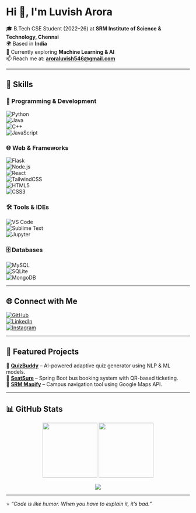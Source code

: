 # Hi 👋, I'm Luvish Arora  

🎓 B.Tech CSE Student (2022–26) at **SRM Institute of Science & Technology, Chennai**  
🌍 Based in **India**  
🧠 Currently exploring **Machine Learning & AI**  
📫 Reach me at: **[aroraluvish546@gmail.com](mailto:aroraluvish546@gmail.com)**  

---

## 🚀 Skills  

### 🚀 Programming & Development  
![Python](https://img.shields.io/badge/-Python-3776AB?logo=python&logoColor=white)  
![Java](https://img.shields.io/badge/-Java-007396?logo=java&logoColor=white)  
![C++](https://img.shields.io/badge/-C++-00599C?logo=cplusplus&logoColor=white)  
![JavaScript](https://img.shields.io/badge/-JavaScript-F7DF1E?logo=javascript&logoColor=black)  

### 🌐 Web & Frameworks  
![Flask](https://img.shields.io/badge/-Flask-000000?logo=flask&logoColor=white)  
![Node.js](https://img.shields.io/badge/-Node.js-339933?logo=node.js&logoColor=white)  
![React](https://img.shields.io/badge/-React-61DAFB?logo=react&logoColor=black)  
![TailwindCSS](https://img.shields.io/badge/-TailwindCSS-38B2AC?logo=tailwindcss&logoColor=white)  
![HTML5](https://img.shields.io/badge/-HTML5-E34F26?logo=html5&logoColor=white)  
![CSS3](https://img.shields.io/badge/-CSS3-1572B6?logo=css3&logoColor=white)  

### 🛠 Tools & IDEs  
![VS Code](https://img.shields.io/badge/-VS%20Code-0078D4?logo=visualstudiocode&logoColor=white)  
![Sublime Text](https://img.shields.io/badge/-Sublime-FF9800?logo=sublimetext&logoColor=white)  
![Jupyter](https://img.shields.io/badge/-Jupyter-F37626?logo=jupyter&logoColor=white)  

### 🗄 Databases  
![MySQL](https://img.shields.io/badge/-MySQL-4479A1?logo=mysql&logoColor=white)  
![SQLite](https://img.shields.io/badge/-SQLite-003B57?logo=sqlite&logoColor=white)  
![MongoDB](https://img.shields.io/badge/-MongoDB-47A248?logo=mongodb&logoColor=white)  


---

## 🌐 Connect with Me  
[![GitHub](https://img.shields.io/badge/GitHub-000?logo=github&logoColor=white)](https://github.com/Luvish-Arora)  
[![LinkedIn](https://img.shields.io/badge/LinkedIn-0A66C2?logo=linkedin&logoColor=white)](https://www.linkedin.com/in/luvish-arora-853071251)  
[![Instagram](https://img.shields.io/badge/Instagram-E4405F?logo=instagram&logoColor=white)](http://www.instagram.com/aroraluvish423)  

---

## 📌 Featured Projects  
🔹 [**QuizBuddy**](https://github.com/Luvish-Arora/Question-Generator-QUIZ-BUDDY-1-) – AI-powered adaptive quiz generator using NLP & ML models.  
🔹 [**SeatSure**](https://github.com/Luvish-Arora/BusBookingSystem) – Spring Boot bus booking system with QR-based ticketing.  
🔹 [**SRM Mapify**](https://github.com/Luvish-Arora/SRM-Mapify) – Campus navigation tool using Google Maps API.  

---

## 📊 GitHub Stats  
<p align="center">
  <img src="https://github-readme-stats.vercel.app/api?username=Luvish-Arora&show_icons=true&theme=tokyonight&hide_border=true" height="150"/>
  <img src="https://github-readme-streak-stats.herokuapp.com/?user=Luvish-Arora&theme=tokyonight&hide_border=true" height="150"/>
</p>

<p align="center">
  <img src="https://github-readme-activity-graph.vercel.app/graph?username=Luvish-Arora&theme=react-dark&bg_color=20232a&hide_border=true" />
</p>

---

⭐ *“Code is like humor. When you have to explain it, it’s bad.”*  
